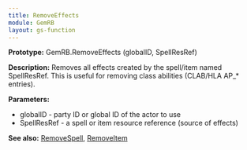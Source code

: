 ```yaml
---
title: RemoveEffects
module: GemRB
layout: gs-function
---
```


**Prototype:** GemRB.RemoveEffects (globalID, SpellResRef)

**Description:** Removes all effects created by the spell/item named SpellResRef. 
This is useful for removing class abilities (CLAB/HLA AP_* entries).

**Parameters:**
  * globalID  - party ID or global ID of the actor to use
  * SpellResRef - a spell or item resource reference (source of effects)

**See also:** [RemoveSpell](RemoveSpell.md), [RemoveItem](RemoveItem.md)


